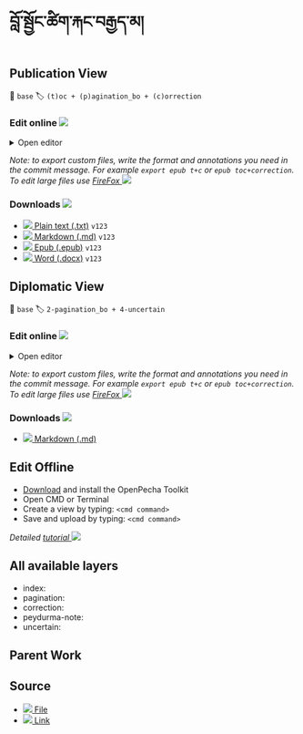 # བློ་སྦྱོང་ཚིག་རྐང་བརྒྱད་མ།

## Publication View

📄 `base` 🏷 `(t)oc + (p)agination_bo + (c)orrection`


### Edit online <img src="https://img.icons8.com/color/20/000000/edit-property.png">
<details><summary> Open editor </summary><blockquote>
<iframe src="https://prose.io/#OpenPecha/P000780/edit/publication/v001.txt" width="100%" height="600"></iframe>
</blockquote></details>

_Note: to export custom files, write the format and annotations you need in the commit message. For example `export epub t+c` or `epub toc+correction`. To edit large files use [FireFox ![](https://img.icons8.com/color/16/000000/firefox.png)](https://www.mozilla.org/)_

### Downloads <img src="https://img.icons8.com/cotton/20/000000/download-from-cloud.png">
- [![](https://img.icons8.com/color/20/000000/txt.png) Plain text (.txt)](https://github.com/OpenPecha/P000780/releases/download/v02/blo_sbyong_tshig_rkang_brgyad_ma-v001.txt) `v123`
- [![](https://img.icons8.com/color/20/000000/markdown.png) Markdown (.md)](link) `v123`
- [![](https://img.icons8.com/color/20/000000/epub.png) Epub (.epub)](link) `v123`
- [![](https://img.icons8.com/color/20/000000/microsoft-word-2019.png) Word (.docx)](link) `v123`


## Diplomatic View

📄 `base`  🏷 `2-pagination_bo + 4-uncertain`


### Edit online <img src="https://img.icons8.com/color/20/000000/edit-property.png">
<details><summary> Open editor </summary><blockquote>
<iframe src="http://prose.io/#OpenPecha/P000780/edit/diplomatic/v001.txt" width="100%" height="600"></iframe>
</blockquote></details>

_Note: to export custom files, write the format and annotations you need in the commit message. For example `export epub t+c` or `epub toc+correction`. To edit large files use [FireFox ![](https://img.icons8.com/color/16/000000/firefox.png)](https://www.mozilla.org/)_

### Downloads <img src="https://img.icons8.com/cotton/20/000000/download-from-cloud.png">
 - [![](https://img.icons8.com/color/24/000000/markdown.png) Markdown (.md)](link)


## Edit Offline

- [Download](link) and install the OpenPecha Toolkit
- Open CMD or Terminal
- Create a view by typing: `<cmd command>`
- Save and upload by typing: `<cmd command>`

_Detailed [tutorial ![](https://img.icons8.com/color/16/000000/classroom.png)](link)_


## All available layers
- index: <description>
- pagination: <description>
- correction: <description>
- peydurma-note: <description>
- uncertain: <description>

## Parent Work


## Source 
- [![](https://img.icons8.com/color/24/000000/download.png) File](https://github.com/OpenPecha/P000780/releases/download/v01/blo_sbyong_tshig_rkang_brgyad_ma.html) 
- [![](https://img.icons8.com/color/24/000000/link.png) Link](https://bo.wikipedia.org/wiki/%E0%BD%96%E0%BE%B3%E0%BD%BC%E0%BC%8B%E0%BD%A6%E0%BE%A6%E0%BE%B1%E0%BD%BC%E0%BD%84%E0%BC%8B%E0%BD%9A%E0%BD%B2%E0%BD%82%E0%BC%8B%E0%BD%A2%E0%BE%90%E0%BD%84%E0%BC%8B%E0%BD%96%E0%BD%A2%E0%BE%92%E0%BE%B1%E0%BD%91%E0%BC%8B%E0%BD%98%E0%BC%8B)
